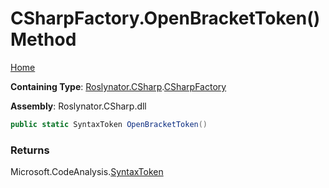 # CSharpFactory\.OpenBracketToken\(\) Method

[Home](../../../../README.md)

**Containing Type**: [Roslynator.CSharp](../../README.md)\.[CSharpFactory](../README.md)

**Assembly**: Roslynator\.CSharp\.dll

```csharp
public static SyntaxToken OpenBracketToken()
```

### Returns

Microsoft\.CodeAnalysis\.[SyntaxToken](https://docs.microsoft.com/en-us/dotnet/api/microsoft.codeanalysis.syntaxtoken)

